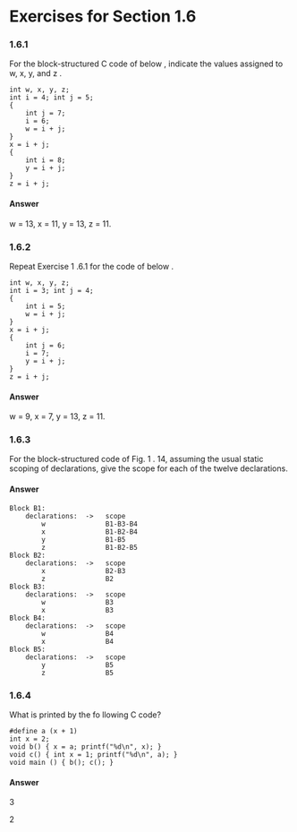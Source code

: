 # Exercises for Section 1.6

### 1.6.1

For the block-structured C code of below , indicate the values assigned to w, x, y, and z .
```
int w, x, y, z;
int i = 4; int j = 5;
{
	int j = 7;
	i = 6;
	w = i + j;
}
x = i + j;
{
	int i = 8;
	y = i + j;
}
z = i + j;
```

#### Answer

w = 13, x = 11, y = 13, z = 11.


### 1.6.2

Repeat Exercise 1 .6.1 for the code of below .
```
int w, x, y, z;
int i = 3; int j = 4;
{
	int i = 5;
	w = i + j;
}
x = i + j;
{
	int j = 6;
	i = 7;
	y = i + j;
}
z = i + j;
```

#### Answer

w = 9, x = 7, y = 13, z = 11.


### 1.6.3

For the block-structured code of Fig. 1 . 14, assuming the usual static scoping of declarations, give the scope for each of the twelve declarations.

#### Answer
```
Block B1:
	declarations:  ->   scope
		w 				B1-B3-B4
		x				B1-B2-B4
		y				B1-B5
		z				B1-B2-B5
Block B2:
	declarations:  ->   scope
		x				B2-B3
		z				B2
Block B3:
	declarations:  ->   scope
		w 				B3
		x				B3
Block B4:
	declarations:  ->   scope
		w 				B4
		x				B4
Block B5:
	declarations:  ->   scope
		y				B5
		z				B5
```

### 1.6.4

What is printed by the fo llowing C code?
```
#define a (x + 1)
int x = 2;
void b() { x = a; printf("%d\n", x); }
void c() { int x = 1; printf("%d\n", a); }
void main () { b(); c(); }
```

#### Answer
3

2